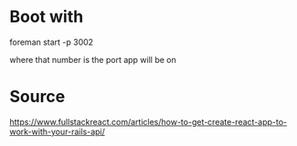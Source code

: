 # Boot with
foreman start -p 3002

where that number is the port app will be on


# Source
https://www.fullstackreact.com/articles/how-to-get-create-react-app-to-work-with-your-rails-api/
